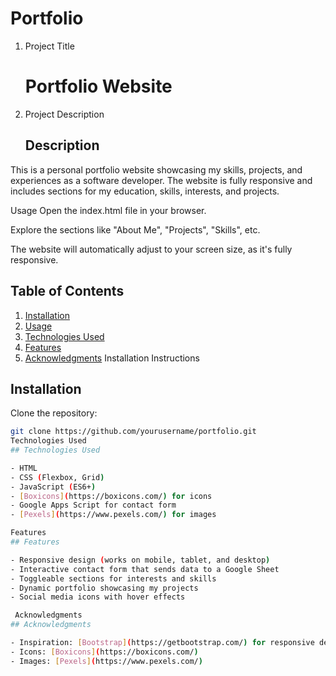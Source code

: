 # Portfolio
1. Project Title
   # Portfolio Website
2. Project Description
   ## Description
This is a personal portfolio website showcasing my skills, projects, and experiences as a software developer. The website is fully responsive and includes sections for my education, skills, interests, and projects.

Usage
Open the index.html file in your browser.

Explore the sections like "About Me", "Projects", "Skills", etc.

The website will automatically adjust to your screen size, as it's fully responsive.
## Table of Contents
1. [Installation](#installation)
2. [Usage](#usage)
3. [Technologies Used](#technologies-used)
4. [Features](#features)
7. [Acknowledgments](#acknowledgments)
 Installation Instructions
## Installation

Clone the repository:
```bash
git clone https://github.com/yourusername/portfolio.git
Technologies Used
## Technologies Used

- HTML
- CSS (Flexbox, Grid)
- JavaScript (ES6+)
- [Boxicons](https://boxicons.com/) for icons
- Google Apps Script for contact form
- [Pexels](https://www.pexels.com/) for images

Features
## Features

- Responsive design (works on mobile, tablet, and desktop)
- Interactive contact form that sends data to a Google Sheet
- Toggleable sections for interests and skills
- Dynamic portfolio showcasing my projects
- Social media icons with hover effects

 Acknowledgments
## Acknowledgments

- Inspiration: [Bootstrap](https://getbootstrap.com/) for responsive design.
- Icons: [Boxicons](https://boxicons.com/)
- Images: [Pexels](https://www.pexels.com/)


